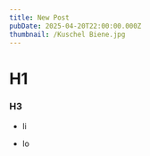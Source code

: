 ```yaml
---
title: New Post
pubDate: 2025-04-20T22:00:00.000Z
thumbnail: /Kuschel Biene.jpg
---
```


# H1

### H3

* li

<!---->

* lo
